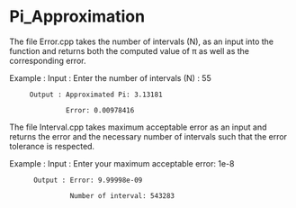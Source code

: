# Pi_Approximation

The file Error.cpp takes the number of intervals (N), as an input into the function and returns both the computed value of π as well as the corresponding error.

Example : Input : Enter the number of intervals (N) : 55 
         
         Output : Approximated Pi: 3.13181
                  
                  Error: 0.00978416
                  
The file Interval.cpp takes maximum acceptable error as an input and returns the error and the necessary number of intervals such that the error tolerance is respected.

Example : Input : Enter your maximum acceptable error: 1e-8 
          
          Output : Error: 9.99998e-09
                   
                   Number of interval: 543283

